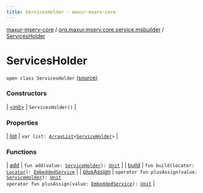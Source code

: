 ```yaml
---
title: ServicesHolder - maxur-mserv-core
---
```


[maxur-mserv-core](../../index.html) / [org.maxur.mserv.core.service.msbuilder](../index.html) / [ServicesHolder](.)

# ServicesHolder

`open class ServicesHolder` [(source)](https://github.com/myunusov/maxur-mserv/tree/master/maxur-mserv-core/src/main/kotlin/org/maxur/mserv/core/service/msbuilder/MicroServiceBuilder.kt#L92)

### Constructors

| [&lt;init&gt;](-init-.html) | `ServicesHolder()` |

### Properties

| [list](list.html) | `var list: `[`ArrayList`](https://kotlinlang.org/api/latest/jvm/stdlib/kotlin.collections/-array-list/index.html)`<`[`ServiceHolder`](../-service-holder/index.html)`>` |

### Functions

| [add](add.html) | `fun add(value: `[`ServiceHolder`](../-service-holder/index.html)`): `[`Unit`](https://kotlinlang.org/api/latest/jvm/stdlib/kotlin/-unit/index.html) |
| [build](build.html) | `fun build(locator: `[`Locator`](../../org.maxur.mserv.core/-locator/index.html)`): `[`EmbeddedService`](../../org.maxur.mserv.core.embedded/-embedded-service/index.html) |
| [plusAssign](plus-assign.html) | `operator fun plusAssign(value: `[`ServiceHolder`](../-service-holder/index.html)`): `[`Unit`](https://kotlinlang.org/api/latest/jvm/stdlib/kotlin/-unit/index.html)<br>`operator fun plusAssign(value: `[`EmbeddedService`](../../org.maxur.mserv.core.embedded/-embedded-service/index.html)`): `[`Unit`](https://kotlinlang.org/api/latest/jvm/stdlib/kotlin/-unit/index.html) |

